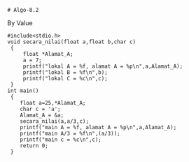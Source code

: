     # Algo-8.2
By Value

    #include<stdio.h>
    void secara_nilai(float a,float b,char c)
     {
         float *Alamat_A;
         a = 7;
         printf("lokal A = %f, alamat A = %p\n",a,Alamat_A);
         printf("lokal B = %f\n",b);
         printf("lokal C = %c\n",c);
     }
    int main()
     {
        float a=25,*Alamat_A;
        char c = 'a';
        Alamat_A = &a;
        secara_nilai(a,a/3,c);
        printf("main A = %f, alamat A = %p\n",a,Alamat_A);
        printf("main A/3 = %f\n",(a/3));
        printf("main c = %c\n",c);
        return 0;
     }
